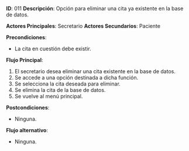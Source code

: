 **ID**: 011 	**Descripción**: Opción para eliminar una cita ya existente en la base de datos.

**Actores Principales**: Secretario	**Actores Secundarios**: Paciente

**Precondiciones**:

- La cita en cuestión debe existir.

**Flujo Principal**:

1. El secretario desea eliminar una cita existente en la base de datos.
2. Se accede a una opción destinada a dicha función.
3. Se selecciona la cita deseada para eliminar.
4. Se elimina la cita de la base de datos.
5. Se vuelve al menú principal.

**Postcondiciones**:

- Ninguna.

**Flujo alternativo**:

- Ninguna.



